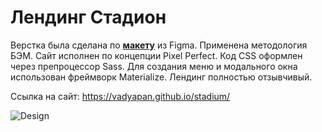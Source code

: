 # Лендинг Стадион

Верстка была сделана по **[макету](https://github.com/vadyapan/landing_stadium/blob/main/design/template.fig)** из Figma. Применена методология БЭМ. Сайт исполнен по концепции Pixel Perfect. Код CSS оформлен через препроцессор Sass. Для создания меню и модального окна использован фреймворк Materialize. Лендинг полностью отзывчивый.

Ссылка на сайт: https://vadyapan.github.io/stadium/

![Design](https://github.com/vadyapan/stadium/blob/main/design/layout.png)
